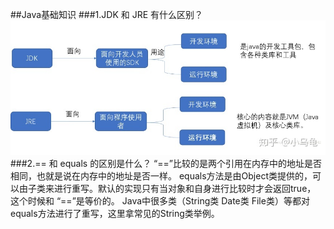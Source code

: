 ##Java基础知识
###1.JDK 和 JRE 有什么区别？
![es-index-type-mapping-document-field](./images/java1.jpg)
###2.== 和 equals 的区别是什么？
“==”比较的是两个引用在内存中的地址是否相同，也就是说在内存中的地址是否一样。
equals方法是由Object类提供的，可以由子类来进行重写。默认的实现只有当对象和自身进行比较时才会返回true， 这个时候和 “==”是等价的。
Java中很多类（String类 Date类 File类）等都对equals方法进行了重写，这里拿常见的String类举例。